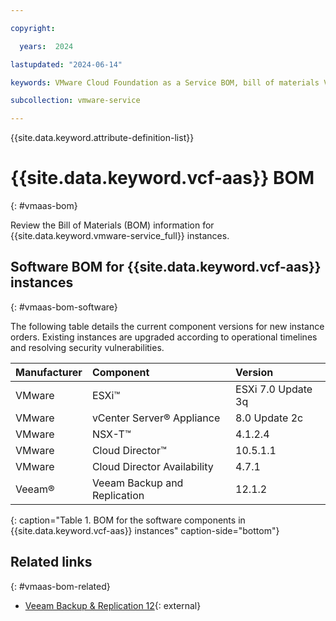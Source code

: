 ```yaml
---

copyright:

  years:  2024

lastupdated: "2024-06-14"

keywords: VMware Cloud Foundation as a Service BOM, bill of materials VMware Cloud Foundation as a Service, BOM, VCF as a Service BOM

subcollection: vmware-service

---
```


{{site.data.keyword.attribute-definition-list}}

# {{site.data.keyword.vcf-aas}} BOM
{: #vmaas-bom}

Review the Bill of Materials (BOM) information for {{site.data.keyword.vmware-service_full}} instances.

## Software BOM for {{site.data.keyword.vcf-aas}} instances
{: #vmaas-bom-software}

The following table details the current component versions for new instance orders. Existing instances are upgraded according to operational timelines and resolving security vulnerabilities.

| Manufacturer | Component | Version |
|:------------ |:--------- |:------- |
| VMware       | ESXi™ | ESXi 7.0 Update 3q |
| VMware       | vCenter Server® Appliance | 8.0 Update 2c |
| VMware       | NSX-T™ | 4.1.2.4 |
| VMware       | Cloud Director™ | 10.5.1.1 |
| VMware       | Cloud Director Availability | 4.7.1 |
| Veeam®       | Veeam Backup and Replication | 12.1.2 |
{: caption="Table 1. BOM for the software components in {{site.data.keyword.vcf-aas}} instances" caption-side="bottom"}

## Related links
{: #vmaas-bom-related}

* [Veeam Backup & Replication 12](https://helpcenter.veeam.com/docs/backup/vsphere/overview.html?ver=120){: external}
